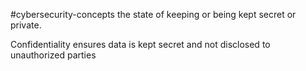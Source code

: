 #cybersecurity-concepts 
the state of keeping or being kept secret or private.

Confidentiality ensures data is kept secret and not disclosed to unauthorized parties
